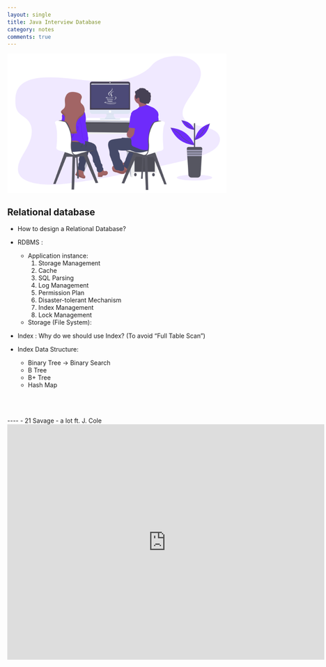 ```yaml
---
layout: single
title: Java Interview Database
category: notes
comments: true
---
```

![](../../assets/images/JavaInterview.png)

## Relational database

- How to design a Relational Database?

- RDBMS :
  - Application instance:
     1. Storage Management
     2. Cache
     3. SQL Parsing
     4. Log Management
     5. Permission Plan
     6. Disaster-tolerant Mechanism
     7. Index Management
     8. Lock Management
  - Storage (File System):

- Index : Why do we should use Index? (To avoid “Full Table Scan”)
- Index Data Structure:
    - Binary Tree -> Binary Search
    - B Tree
    - B+ Tree
    - Hash Map




<br />
<br />
<br />
----
- 21 Savage - a lot ft. J. Cole

<iframe width="728" height="541" src="https://www.youtube.com/embed/DmWWqogr_r8" frameborder="0" allow="accelerometer; autoplay; encrypted-media; gyroscope; picture-in-picture" allowfullscreen></iframe>
